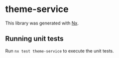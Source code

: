 # theme-service

This library was generated with [Nx](https://nx.dev).

## Running unit tests

Run `nx test theme-service` to execute the unit tests.
